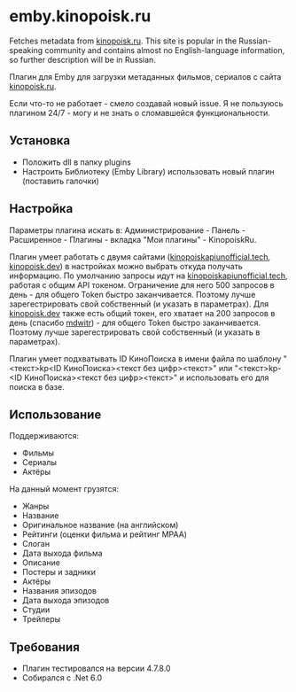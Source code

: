 # emby.kinopoisk.ru

Fetches metadata from [kinopoisk.ru](https://www.kinopoisk.ru). This site is popular in the Russian-speaking community and contains almost no English-language information, so further description will be in Russian.

Плагин для Emby для загрузки метаданных фильмов, сериалов с сайта [kinopoisk.ru](https://www.kinopoisk.ru).

Если что-то не работает - смело создавай новый issue. Я не пользуюсь плагином 24/7 - могу и не знать о сломавшейся функциональности.

## Установка

* Положить dll в папку plugins
* Настроить Библиотеку (Emby Library) использовать новый плагин (поставить галочки)

## Настройка

Параметры плагина искать в: Администрирование - Панель - Расширенное - Плагины - вкладка "Мои плагины" - KinopoiskRu.

Плагин умеет работать с двумя сайтами ([kinopoiskapiunofficial.tech](https://kinopoiskapiunofficial.tech), [kinopoisk.dev](https://kinopoisk.dev)) в настройках можно выбрать откуда получать информацию. По умолчанию запросы идут на [kinopoiskapiunofficial.tech](https://kinopoiskapiunofficial.tech), работая с общим API токеном. Ограничение для него 500 запросов в день - для общего Token быстро заканчивается. Поэтому лучше зарегестрировать свой собственный (и указать в параметрах). Для [kinopoisk.dev](https://kinopoisk.dev) также есть общий токен, его хватает на 200 запросов в день (спасибо [mdwitr](https://github.com/mdwitr0)) - для общего Token быстро заканчивается. Поэтому лучше зарегестрировать свой собственный (и указать в параметрах).

Плагин умеет подхватывать ID КиноПоиска в имени файла по шаблону "<текст>kp<ID КиноПоиска><текст без цифр><текст>" или "<текст>kp-<ID КиноПоиска><текст без цифр><текст>" и использовать его для поиска в базе.

## Использование

Поддерживаются:

- Фильмы
- Сериалы
- Актёры

На данный момент грузятся:

- Жанры
- Название
- Оригинальное название (на английском)
- Рейтинги (оценки фильма и рейтинг MPAA)
- Слоган
- Дата выхода фильма
- Описание
- Постеры и задники
- Актёры
- Названия эпизодов
- Дата выхода эпизодов
- Студии
- Трейлеры

## Требования

* Плагин тестировался на версии 4.7.8.0
* Собирался c .Net 6.0
